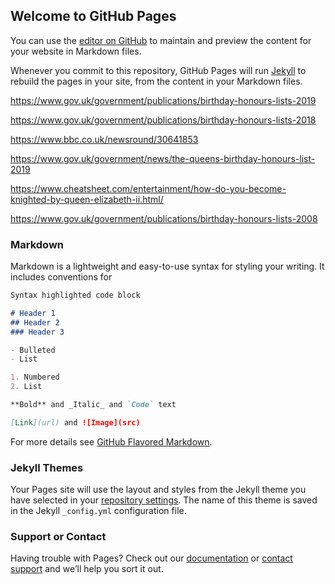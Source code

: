 ## Welcome to GitHub Pages

You can use the [editor on GitHub](https://github.com/gardash/gardash.github.io/edit/master/README.md) to maintain and preview the content for your website in Markdown files.

Whenever you commit to this repository, GitHub Pages will run [Jekyll](https://jekyllrb.com/) to rebuild the pages in your site, from the content in your Markdown files.

https://www.gov.uk/government/publications/birthday-honours-lists-2019

https://www.gov.uk/government/publications/birthday-honours-lists-2018

https://www.bbc.co.uk/newsround/30641853

https://www.gov.uk/government/news/the-queens-birthday-honours-list-2019

https://www.cheatsheet.com/entertainment/how-do-you-become-knighted-by-queen-elizabeth-ii.html/

https://www.gov.uk/government/publications/birthday-honours-lists-2008

### Markdown

Markdown is a lightweight and easy-to-use syntax for styling your writing. It includes conventions for

```markdown
Syntax highlighted code block

# Header 1
## Header 2
### Header 3

- Bulleted
- List

1. Numbered
2. List

**Bold** and _Italic_ and `Code` text

[Link](url) and ![Image](src)
```

For more details see [GitHub Flavored Markdown](https://guides.github.com/features/mastering-markdown/).

### Jekyll Themes

Your Pages site will use the layout and styles from the Jekyll theme you have selected in your [repository settings](https://github.com/gardash/gardash.github.io/settings). The name of this theme is saved in the Jekyll `_config.yml` configuration file.

### Support or Contact

Having trouble with Pages? Check out our [documentation](https://help.github.com/categories/github-pages-basics/) or [contact support](https://github.com/contact) and we’ll help you sort it out.
